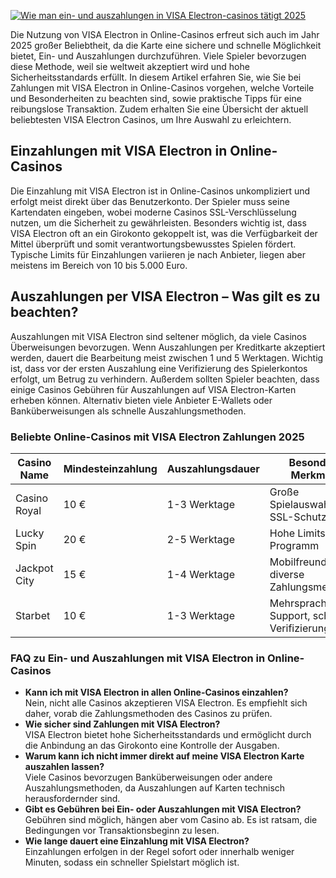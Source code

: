 [![Wie man ein- und auszahlungen in VISA Electron-casinos tätigt 2025](https://123-caf.pages.dev/gitsignup.png)](https://vrmoo.ru/Bt82HjjY)

<p>Die Nutzung von VISA Electron in Online-Casinos erfreut sich auch im Jahr 2025 großer Beliebtheit, da die Karte eine sichere und schnelle Möglichkeit bietet, Ein- und Auszahlungen durchzuführen. Viele Spieler bevorzugen diese Methode, weil sie weltweit akzeptiert wird und hohe Sicherheitsstandards erfüllt. In diesem Artikel erfahren Sie, wie Sie bei Zahlungen mit VISA Electron in Online-Casinos vorgehen, welche Vorteile und Besonderheiten zu beachten sind, sowie praktische Tipps für eine reibungslose Transaktion. Zudem erhalten Sie eine Übersicht der aktuell beliebtesten VISA Electron Casinos, um Ihre Auswahl zu erleichtern.</p>  <h2>Einzahlungen mit VISA Electron in Online-Casinos</h2> <p>Die Einzahlung mit VISA Electron ist in Online-Casinos unkompliziert und erfolgt meist direkt über das Benutzerkonto. Der Spieler muss seine Kartendaten eingeben, wobei moderne Casinos SSL-Verschlüsselung nutzen, um die Sicherheit zu gewährleisten. Besonders wichtig ist, dass VISA Electron oft an ein Girokonto gekoppelt ist, was die Verfügbarkeit der Mittel überprüft und somit verantwortungsbewusstes Spielen fördert. Typische Limits für Einzahlungen variieren je nach Anbieter, liegen aber meistens im Bereich von 10 bis 5.000 Euro.</p>  <h2>Auszahlungen per VISA Electron – Was gilt es zu beachten?</h2> <p>Auszahlungen mit VISA Electron sind seltener möglich, da viele Casinos Überweisungen bevorzugen. Wenn Auszahlungen per Kreditkarte akzeptiert werden, dauert die Bearbeitung meist zwischen 1 und 5 Werktagen. Wichtig ist, dass vor der ersten Auszahlung eine Verifizierung des Spielerkontos erfolgt, um Betrug zu verhindern. Außerdem sollten Spieler beachten, dass einige Casinos Gebühren für Auszahlungen auf VISA Electron-Karten erheben können. Alternativ bieten viele Anbieter E-Wallets oder Banküberweisungen als schnelle Auszahlungsmethoden.</p>  <h3>Beliebte Online-Casinos mit VISA Electron Zahlungen 2025</h3> <table>   <thead>     <tr>       <th>Casino Name</th>       <th>Mindesteinzahlung</th>       <th>Auszahlungsdauer</th>       <th>Besondere Merkmale</th>     </tr>   </thead>   <tbody>     <tr>       <td>Casino Royal</td>       <td>10 €</td>       <td>1-3 Werktage</td>       <td>Große Spielauswahl, SSL-Schutz</td>     </tr>     <tr>       <td>Lucky Spin</td>       <td>20 €</td>       <td>2-5 Werktage</td>       <td>Hohe Limits, VIP-Programm</td>     </tr>     <tr>       <td>Jackpot City</td>       <td>15 €</td>       <td>1-4 Werktage</td>       <td>Mobilfreundlich, diverse Zahlungsmethoden</td>     </tr>     <tr>       <td>Starbet</td>       <td>10 €</td>       <td>1-3 Werktage</td>       <td>Mehrsprachiger Support, schnelle Verifizierung</td>     </tr>   </tbody> </table>  <h3>FAQ zu Ein- und Auszahlungen mit VISA Electron in Online-Casinos</h3> <ul>   <li><strong>Kann ich mit VISA Electron in allen Online-Casinos einzahlen?</strong><br>Nein, nicht alle Casinos akzeptieren VISA Electron. Es empfiehlt sich daher, vorab die Zahlungsmethoden des Casinos zu prüfen.</li>   <li><strong>Wie sicher sind Zahlungen mit VISA Electron?</strong><br>VISA Electron bietet hohe Sicherheitsstandards und ermöglicht durch die Anbindung an das Girokonto eine Kontrolle der Ausgaben.</li>   <li><strong>Warum kann ich nicht immer direkt auf meine VISA Electron Karte auszahlen lassen?</strong><br>Viele Casinos bevorzugen Banküberweisungen oder andere Auszahlungsmethoden, da Auszahlungen auf Karten technisch herausfordernder sind.</li>   <li><strong>Gibt es Gebühren bei Ein- oder Auszahlungen mit VISA Electron?</strong><br>Gebühren sind möglich, hängen aber vom Casino ab. Es ist ratsam, die Bedingungen vor Transaktionsbeginn zu lesen.</li>   <li><strong>Wie lange dauert eine Einzahlung mit VISA Electron?</strong><br>Einzahlungen erfolgen in der Regel sofort oder innerhalb weniger Minuten, sodass ein schneller Spielstart möglich ist.</li> </ul>
